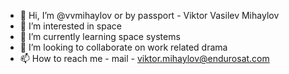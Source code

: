 - 👋 Hi, I’m @vvmihaylov or by passport - Viktor Vasilev Mihaylov
- 👀 I’m interested in space
- 🌱 I’m currently learning space systems
- 💞️ I’m looking to collaborate on work related drama
- 📫 How to reach me - mail - viktor.mihaylov@endurosat.com

<!---
vvmihaylov/vvmihaylov is a ✨ special ✨ repository because its `README.md` (this file) appears on your GitHub profile.
You can click the Preview link to take a look at your changes.
--->
